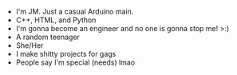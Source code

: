 - I'm JM. Just a casual Arduino main.
- C++, HTML, and Python
- I'm gonna become an engineer and no one is gonna stop me! >:)
- A random teenager
- She/Her
- I make shitty projects for gags
- People say I'm special (needs) lmao

<!---
jeyem-gomiz/jeyem-gomiz is a ✨ special ✨ repository because its `README.md` (this file) appears on your GitHub profile.
You can click the Preview link to take a look at your changes.
--->
